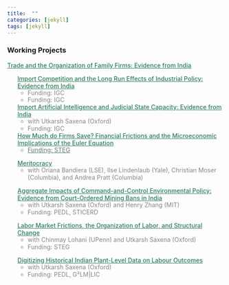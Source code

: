 ```yaml
---
title:  ""
categories: [jekyll]
tags: [jekyll]
---
```


### Working Projects

<a href= "" style="color:#2c7e5a;font-weight: 500;">Trade and the Organization of Family Firms: Evidence from India 
</a>
</ul>
<ul>
<a href= "" style="color:#2c7e5a;font-weight: 500;">Import Competition and the Long Run Effects of Industrial Policy: Evidence from India </a>
<ul>
  <li style="margin-top: -15px;font-size: 14px;color:#848884;">Funding: IGC</li>
</ul>
<ul>
  <li style="margin-top: -15px;font-size: 14px;color:#848884;">Funding: IGC</li>
</ul>
<a href= "" style="color:#2c7e5a;font-weight: 500;">Import Artificial Intelligence and Judicial State Capacity: Evidence from India 
 </a>
<ul>
  <li style="margin-top: -15px;font-size: 14px;color:#848884;">with Utkarsh Saxena (Oxford) </li>
  <li style="font-size: 14px;color:#848884;">Funding: IGC</li>
</ul>
<a href="" style="color:#2c7e5a;font-weight: 500;">How Much do Firms Save? Financial Frictions and the Microeconomic Implications of the Euler Equation
<ul>
  <li style="margin-top: -15px;font-size: 14px;color:#848884;">Funding: STEG</li>
</ul>

<a href="" style="color:#2c7e5a;font-weight: 500;"> Meritocracy </a>
<ul>
  <li style="margin-top: -15px;font-size: 14px;color:#848884;">with Oriana Bandiera (LSE), Ilse Lindenlaub (Yale), Christian Moser (Columbia), and Andrea Pratt (Columbia)</li>
</ul>

<a href="" style="color:#2c7e5a;font-weight: 500;">Aggregate Impacts of Command-and-Control Environmental Policy: Evidence from Court-Ordered Mining Bans in India</a>
<ul>
  <li style="margin-top: -15px;font-size: 14px;color:#848884;">with Utkarsh Saxena (Oxford) and Henry Zhang (MIT)</li>
  <li style="font-size: 14px;color:#848884;">Funding: PEDL, STICERD</li>
</ul>

<a href="" style="color:#2c7e5a;font-weight: 500;">Labor Market Frictions, the Organization of Labor, and Structural Change </a>
<ul>
  <li style="margin-top: -15px;font-size: 14px;color:#848884;">with Chinmay Lohani (UPenn) and Utkarsh Saxena (Oxford)</li>
  <li style="font-size: 14px;color:#848884;">Funding: STEG</li>
</ul>

<a href="" style="color:#2c7e5a;font-weight: 500;">Digitizing Historical Indian Plant-Level Data on Labour Outcomes </a>
<ul>
  <li style="margin-top: -15px;font-size: 14px;color:#848884;">with Utkarsh Saxena (Oxford)</li>
  <li style="font-size: 14px;color:#848884;">Funding: PEDL, G²LM|LIC</li>
</ul>


<!-- 
### Publications
- forth, <a href="{{site.baseurl}}/files/aeri_NN/aeri_NN.pdf" style="color:#e25440;font-weight: bold;">Using TITLE</a>, ***JOURNAL***&nbsp;&nbsp;&nbsp;&#10098;[git](https://github.com/thomas9t/spatial-econ-cnn)&#10099;
    * AUTHORS
<br/>
<br/>
- 2022, <a href="{{site.baseurl}}/files/are_EITR/tradewar_1203.pdf" style="color:#e25440;font-weight: bold;">TITLE</a>, ***JOURNAL***
    - AUTHOR
  * [Economist](https://www.economist.com/finance-and-economics/2022/01/01/new-research-counts-the-costs-of-the-sino-american-trade-war) 
<br/>
<br/>
### Chapters & Policy Notes 
- <a style="display: block; color:#848884; margin-top: -15px">  with Utkarsh Saxena (Oxford) </a>
- <a style="display: block; color:#848884; margin-top: -15px">  Funding: PEDL, G²LM|LIC </a> 
<br/>-->
